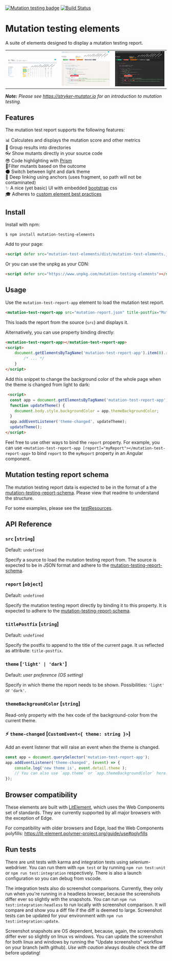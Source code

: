 [![Mutation testing badge](https://img.shields.io/endpoint?style=flat&url=https%3A%2F%2Fbadge-api.stryker-mutator.io%2Fgithub.com%2Fstryker-mutator%2Fmutation-testing-elements%2Fmaster%3Fmodule%3Delements)](https://badge-api.stryker-mutator.io/github.com/stryker-mutator/mutation-testing-elements/master?module=elements)
[![Build Status](https://github.com/stryker-mutator/mutation-testing-elements/workflows/CI/badge.svg)](https://github.com/stryker-mutator/mutation-testing-elements/actions?query=workflow%3ACI+branch%3Amaster)

# Mutation testing elements

A suite of elements designed to display a mutation testing report.

<table>
<tbody>
<tr>
 <td><img alt="Directory result example" width="300" src="https://raw.githubusercontent.com/stryker-mutator/mutation-testing-elements/master/packages/mutation-testing-elements/docs/directory-result-example.png"></td>
 <td><img alt="File result example" width="300" src="https://raw.githubusercontent.com/stryker-mutator/mutation-testing-elements/master/packages/mutation-testing-elements/docs/file-result-example.png"></td>
 <td><img alt="File result example dark" width="300" src="https://raw.githubusercontent.com/stryker-mutator/mutation-testing-elements/master/packages/mutation-testing-elements/docs/file-result-example-dark.png"></td>
</tr>
</tbody>
</table>

***Note:** Please see https://stryker-mutator.io for an introduction to mutation testing.*

## Features

The mutation test report supports the following features:

📊 Calculates and displays the mutation score and other metrics  
📁 Group results into directories  
👓 Show mutants directly in your source code  
😎 Code highlighting with [Prism](https://prismjs.com/)  
🧙‍ Filter mutants based on the outcome  
🌑 Switch between light and dark theme  
🔗 Deep linking using anchors (uses fragment, so path will not be contaminated)  
✨ A nice (yet basic) UI with embedded [bootstrap](https://getbootstrap.com) css  
🎓 Adheres to [custom element best practices](https://developers.google.com/web/fundamentals/web-components/best-practices)

## Install

Install with npm:

```shell
$ npm install mutation-testing-elements
```

Add to your page:

```html
<script defer src="mutation-test-elements/dist/mutation-test-elements.js"></script>
```

Or you can use the unpkg as your CDN: 

```html
<script defer src="https://www.unpkg.com/mutation-testing-elements"></script>
```

## Usage

Use the `mutation-test-report-app` element to load the mutation test report.

```html
<mutation-test-report-app src="mutation-report.json" title-postfix="Mutation Test Report"></mutation-test-report-app>
```

This loads the report from the source (`src`) and displays it. 

Alternatively, you can use property binding directly:

```html
<mutation-test-report-app></mutation-test-report-app>
<script>
    document.getElementsByTagName('mutation-test-report-app').item(0).report = {
        /* ... */
    }
</script>
```

Add this snippet to change the background color of the whole page when the theme is changed from light to dark:

```html
 <script>
  const app = document.getElementsByTagName('mutation-test-report-app').item(0);
  function updateTheme() {
    document.body.style.backgroundColor = app.themeBackgroundColor;
  }
  app.addEventListener('theme-changed', updateTheme);
  updateTheme();
</script>
```

Feel free to use other ways to bind the `report` property. For example, you can use `<mutation-test-report-app [report]="myReport"></mutation-test-report-app>` to bind `report` to the `myReport` property in an Angular component.

## Mutation testing report schema

The mutation testing report data is expected to be in the format of a the [mutation-testing-report-schema](https://github.com/stryker-mutator/mutation-testing-elements/tree/master/packages/mutation-testing-report-schema#readme). Please view that readme to understand the structure.

For some examples, please see the [testResources](https://github.com/stryker-mutator/mutation-testing-elements/tree/master/packages/mutation-testing-elements/testResources).

## API Reference

### `src` [`string`]

Default: `undefined`

Specify a source to load the mutation testing report from. The source is expected to be in JSON format and adhere to the [mutation-testing-report-schema](#mutation-testing-report-schema).

### `report` [`object`]

Default: `undefined`

Specify the mutation testing report directly by binding it to this property. It is expected to adhere to the [mutation-testing-report-schema](#mutation-testing-report-schema).

### `titlePostfix` [`string`]

Default: `undefined`

Specify the postfix to append to the title of the current page. It us reflected as attribute: `title-postfix`.

### `theme` [`'light' | 'dark'`]

Default: _user preference (OS setting)_

Specify in which theme the report needs to be shown. Possibilities: `'light'` or `'dark'`.

### `themeBackgroundColor` [`string`]

Read-only property with the hex code of the background-color from the current theme. 

### ⚡ `theme-changed` [`CustomEvent<{ theme: string }>`]

Add an event listener that will raise an event when the theme is changed. 

```js
const app = document.querySelector('mutation-test-report-app');
app.addEventListener('theme-changed', (event) => {
    console.log('new theme is', event.detail.theme );
    // You can also use `app.theme` or `app.themeBackgroundColor` here.
});
```

## Browser compatibility

These elements are built with [LitElement](https://lit-element.polymer-project.org/), which uses the Web Components set of standards. They are currently supported by all major browsers with the exception of Edge.

For compatibility with older browsers and Edge, load the Web Components polyfills: https://lit-element.polymer-project.org/guide/use#polyfills

## Run tests

There are unit tests with karma and integration tests using selenium-webdriver. You can run them with `npm test` or by running `npm run test:unit` or `npm run test:integration` respectively. There is also a launch configuration so you can debug from vscode.

The integration tests also do screenshot comparisons. Currently, they only run when you're running in a headless browser, because the screenshots differ ever so slightly with the snapshots. You can run `npm run test:integration:headless` to run locally with screenshot comparison. It will compare and show you a diff file if the diff is deemed to large. Screenshot tests can be updated for your environment with `npm run test:integration:update`. 

Screenshot snapshots are OS dependent, because, again, the screenshots differ ever so slightly on linux vs windows. You can update the screenshot for both linux and windows by running the "Update screenshots" workflow on your branch (with github). _Use with caution_ always double check the diff before updating!
